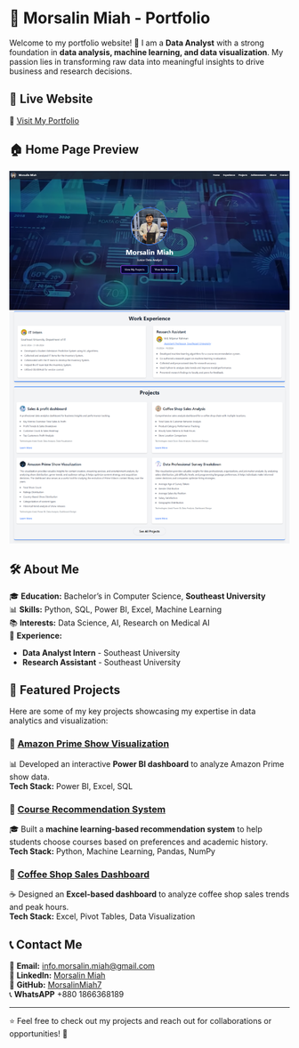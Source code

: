 # 🌟 Morsalin Miah - Portfolio  

Welcome to my portfolio website! 🚀 I am a **Data Analyst** with a strong foundation in **data analysis, machine learning, and data visualization**. My passion lies in transforming raw data into meaningful insights to drive business and research decisions.  

## 🔗 Live Website  
🔗 [Visit My Portfolio](https://morsalinmiah.netlify.app/)  

## 🏠 Home Page Preview  
![Home Page](home.png)  

## 🛠️ About Me  
🎓 **Education:** Bachelor’s in Computer Science, **Southeast University**  
📊 **Skills:** Python, SQL, Power BI, Excel, Machine Learning  
📚 **Interests:** Data Science, AI, Research on Medical AI  
💼 **Experience:**  
- **Data Analyst Intern** - Southeast University  
- **Research Assistant** - Southeast University  

## 📂 Featured Projects  
Here are some of my key projects showcasing my expertise in data analytics and visualization:  

### 📌 [Amazon Prime Show Visualization](https://github.com/MorsalinMiah7/Amazon-Prime-Shows-Visualization)  
📊 Developed an interactive **Power BI dashboard** to analyze Amazon Prime show data.  
**Tech Stack:** Power BI, Excel, SQL  

### 📌 [Course Recommendation System](https://github.com/MorsalinMiah7)  
🎓 Built a **machine learning-based recommendation system** to help students choose courses based on preferences and academic history.  
**Tech Stack:** Python, Machine Learning, Pandas, NumPy  

### 📌 [Coffee Shop Sales Dashboard](https://github.com/MorsalinMiah7/Coffee-Shop-Sales-Dashboard)  
☕ Designed an **Excel-based dashboard** to analyze coffee shop sales trends and peak hours.  
**Tech Stack:** Excel, Pivot Tables, Data Visualization  

## 📞 Contact Me  
📧 **Email:** [info.morsalin.miah@gmail.com](mailto:info.morsalin.miah@gmail.com)  
🔗 **LinkedIn:** [Morsalin Miah](https://www.linkedin.com/in/morsalin-miah)  
🐙 **GitHub:** [MorsalinMiah7](https://github.com/MorsalinMiah7)  
📞 **WhatsAPP** +880 1866368189

---

⭐ Feel free to check out my projects and reach out for collaborations or opportunities! 🚀  
